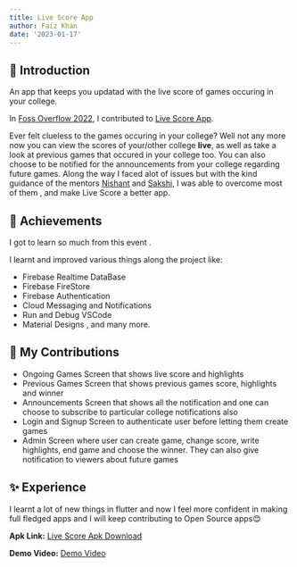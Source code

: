 ```yaml
---
title: Live Score App
author: Faiz Khan
date: '2023-01-17'
---
```


## 👋 Introduction

An app that keeps you updatad with the live score of games occuring in your college.

In [Foss Overflow 2022](https://fossoverflow.dev/), I contributed to [Live Score App](https://github.com/OpenLake/Live-Score-App). 

Ever felt clueless to the games occuring in your college? Well not any more now you can view the scores of your/other college **live**, as well as take a look at previous games that occured in your college too.
You can also choose to be notified for the announcements from your college regarding future games. 
Along the way I faced alot of issues but with the kind guidance of the mentors [Nishant](https://github.com/M-A-D-A-R-A) and [Sakshi](https://github.com/Sakshisaraswat23), I was able to overcome most of them , and make Live Score a better app.

## 🎉 Achievements

I got to learn so much from this event .

I learnt and improved various things along the project like:

- Firebase Realtime DataBase
- Firebase FireStore
- Firebase Authentication
- Cloud Messaging and Notifications
- Run and Debug VSCode
- Material Designs , and many more.

## 📝 My Contributions

- Ongoing Games Screen that shows live score and highlights
- Previous Games Screen that shows previous games score, highlights and winner
- Announcements Screen that shows all the notification and one can choose to subscribe to particular college notifications also
- Login and Signup Screen to authenticate user before letting them create games
- Admin Screen where user can create game, change score, write highlights, end game and choose the winner. They can also give notification to viewers about future games

## ✨ Experience
I learnt a lot of new things in flutter and now I feel more confident in making full fledged apps and I will keep contributing to Open Source apps😊

**Apk Link:** [Live Score Apk Download](https://drive.google.com/file/d/15Oe7inzXqqoRK0KAg_L7alOm9GaOZX8C/view?usp=share_link)

**Demo Video:** [Demo Video](https://youtu.be/RqpSwHATNSU)
